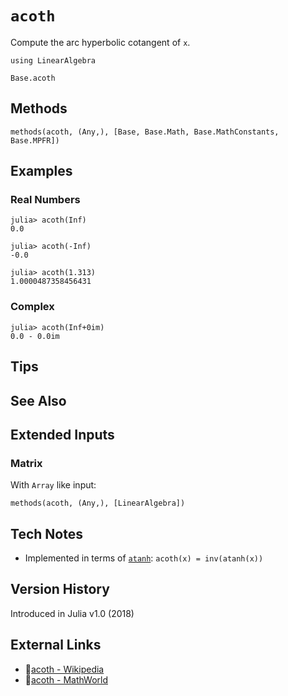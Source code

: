 # `acoth`

Compute the arc hyperbolic cotangent of `x`.

```@setup repl_only
using LinearAlgebra
```
```@docs
Base.acoth
```


## Methods

```@repl
methods(acoth, (Any,), [Base, Base.Math, Base.MathConstants, Base.MPFR])
```


## Examples

### Real Numbers
```jldoctest
julia> acoth(Inf)
0.0

julia> acoth(-Inf)
-0.0

julia> acoth(1.313)
1.0000487358456431
```

### Complex
```jldoctest
julia> acoth(Inf+0im)
0.0 - 0.0im
```

## Tips


## See Also



## Extended Inputs

### Matrix
With `Array` like input:
```@repl repl_only
methods(acoth, (Any,), [LinearAlgebra])
```


## Tech Notes

- Implemented in terms of [`atanh`](@ref): `acoth(x) = inv(atanh(x))`


## Version History

Introduced in Julia v1.0 (2018)


## External Links
- 🔗[acoth - Wikipedia](https://en.wikipedia.org/wiki/ )
- 🔗[acoth - MathWorld](https://mathworld.wolfram.com/ )
